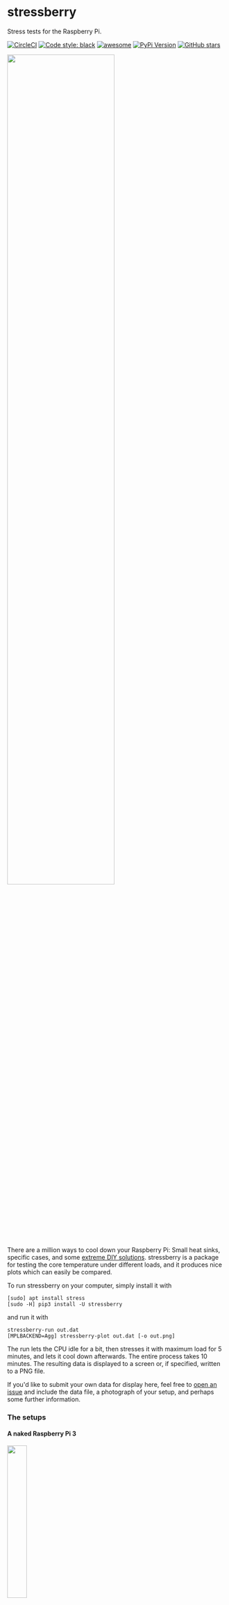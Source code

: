 # stressberry

Stress tests for the Raspberry Pi.

[![CircleCI](https://img.shields.io/circleci/project/github/nschloe/stressberry/master.svg)](https://circleci.com/gh/nschloe/stressberry/tree/master)
[![Code style: black](https://img.shields.io/badge/code%20style-black-000000.svg)](https://github.com/ambv/black)
[![awesome](https://img.shields.io/badge/awesome-yes-brightgreen.svg)](https://github.com/nschloe/stressberry)
[![PyPi Version](https://img.shields.io/pypi/v/stressberry.svg)](https://pypi.org/project/stressberry)
[![GitHub stars](https://img.shields.io/github/stars/nschloe/stressberry.svg?logo=github&label=Stars)](https://github.com/nschloe/stressberry)

<img src="https://nschloe.github.io/stressberry/all.png" width="70%">

There are a million ways to cool down your Raspberry Pi: Small heat sinks,
specific cases, and some [extreme DIY solutions](https://youtu.be/WfQMLInuwws).
stressberry is a package for testing the core temperature under different
loads, and it produces nice plots which can easily be compared.

To run stressberry on your computer, simply install it with
```
[sudo] apt install stress
[sudo -H] pip3 install -U stressberry
```
and run it with
```
stressberry-run out.dat
[MPLBACKEND=Agg] stressberry-plot out.dat [-o out.png]
```
The run lets the CPU idle for a bit, then stresses it with maximum load for 5
minutes, and lets it cool down afterwards. The entire process takes 10 minutes.
The resulting data is displayed to a screen or, if specified, written to a PNG
file.

If you'd like to submit your own data for display here, feel free to
[open an issue](https://github.com/nschloe/stressberry/issues) and include the
data file, a photograph of your setup, and perhaps some further information.

### The setups

#### A naked Raspberry Pi 3

<img src="https://nschloe.github.io/stressberry/naked-photo.jpg" width="30%">

The Raspberry Pi 3 without fans, heat sinks, or particular cases. The idle core
temperature is about 47°C, under heavy load it reaches 80°C (at which point the
CPU frequency is throttled).

#### A simple acrylic case

<img src="https://nschloe.github.io/stressberry/acryl-photo.jpg" width="30%">

Your average acrylic case from eBay. Temperature measurements are bit warmer
than with the naked Raspberry Pi, presumable because the case hinders the free
air flow.

#### A black full-body aluminum alloy case

<img src="https://nschloe.github.io/stressberry/fasttech-photo.jpg" width="30%">

I got [this case](https://www.fasttech.com/p/5299000) from FastTech for about
$17. It's basically a full-body aluminum alloy case with heat pads for the CPU
and the RAM chip. The heat is dissipated _very_ well and in fact beats
every other solution I've seen so far,
including [the extreme DIY passive cooling setup](https://youtu.be/WfQMLInuwws).


### Testing

To run the tests, just check out this repository and type
```
pytest
```

### Distribution

To create a new release

1. bump the `__version__` number,

2. publish to PyPi and GitHub:
    ```
    $ make publish
    ```

### License
stressberry is published under the [MIT license](https://en.wikipedia.org/wiki/MIT_License).
